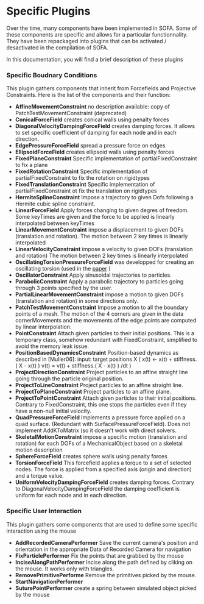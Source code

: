 Specific Plugins
=======================

Over the time, many components have been implemented in SOFA. 
Some of these components are specific and allows for a particular functionnality.
They have been repackaged into plugins that can be activated / desactivated in the compilation of SOFA.

In this documentation, you will find a brief description of these plugins

### Specific Boudnary Conditions
This plugin gathers components that inherit from Forcefields and Projective Constraints.
Here is the list of the components and their function:

- **AffineMovementConstraint** no description available: copy of PatchTestMovementConstraint (deprecated)
- **ConicalForceField** creates conical walls using penalty forces
- **DiagonalVelocityDampingForceField** creates damping forces. It allows to set specific coefficient of damping for each node and in each direction.
- **EdgePressureForceField** spread a pressure force on edges
- **EllipsoidForceField** creates ellipsoid walls using penalty forces
- **FixedPlaneConstraint** Specific implementation of partialFixedConstraint to fix a plane
- **FixedRotationConstraint** Specific implementation of partialFixedConstraint to fix the rotation on rigidtypes
- **FixedTranslationConstraint** Specific implementation of partialFixedConstraint  ot fix the translation on rigidtypes
- **HermiteSplineConstraint** Impose a trajectory to given Dofs following a Hermite cubic spline constraint.
- **LinearForceField** Apply forces changing to given degres of freedom. Some keyTimes are given and the force to be applied is linearly interpolated between keyTimes
- **LinearMovementConstraint** impose a displacement to given DOFs (translation and rotation). The motion between 2 key times is linearly interpolated
- **LinearVelocityConstraint** impose a velocity to given DOFs (translation and rotation)	The motion between 2 key times is linearly interpolated
- **OscillatingTorsionPressureForceField** was developped for creating an oscillating torsion (used in the [paper](http://www-sop.inria.fr/asclepios/Publications/Stephanie.Marchesseau/PBMB-Marchesseau-2010.pdf) )
- **OscillatorConstraint** Apply sinusoidal trajectories to particles.
- **ParabolicConstraint** Apply a parabolic trajectory to particles going through 3 points specified by the user.
- **PartialLinearMovementConstraint** impose a motion to given DOFs (translation and rotation) in some directions only.
- **PatchTestMovementConstraint** Impose a motion to all the boundary points of a mesh. The motion of the 4 corners are given in the data cornerMovements and the movements of the edge points are computed by linear interpolation.
- **PointConstraint** Attach given particles to their initial positions. This is a temporary class, somehow redundant with FixedConstraint, simplified to avoid the memory leak issue.
- **PositionBasedDynamicsConstraint** Position-based dynamics as described in [Muller06]: input: target positions X  ( x(t) <- x(t) + stiffness.( X - x(t) )    v(t) = v(t) + stiffness.( X - x(t) ) /dt )
- **ProjectDirectionConstraint** Project particles to an affine straight line going through the particle original position.
- **ProjectToLineConstraint** Project particles to an affine straight line.
- **ProjectToPlaneConstraint** Project particles to an affine plane.
- **ProjectToPointConstraint** Attach given particles to their initial positions. Contrary to FixedConstraint, this one stops the particles even if they have a non-null initial velocity.
- **QuadPressureForceField** Implements a pressure force applied on a quad surface. (Redundant with SurfacePressureForceField). Does not implement AddKToMatrix (so it doesn't work with direct solvers.
- **SkeletalMotionConstraint** impose a specific motion (translation and rotation) for each DOFs of a MechanicalObject based on a skeletal motion description
- **SphereForceField** creates sphere walls using penalty forces
- **TorsionForceField**   This forcefield applies a torque to a set of selected nodes. The force is applied from a specified axis (origin and direction) and a torque value.
- **UniformVelocityDampingForceField** creates damping forces. Contrary to DiagonalVelocityDampingForceField the damping coefficient is uniform for each node and in each direction.


### Specific User Interaction
This plugin gathers some components that are used to define some specific interaction using the mouse

- **AddRecordedCameraPerformer** Save the current camera's position and orientation in the appropriate Data of Recorded Camera for navigation
- **FixParticlePerformer** Fix the points that are grabbed by the mouse 
- **InciseAlongPathPerformer** Incise along the path defined by cliking on the mouse. It works only with triangles.
- **RemovePrimitivePerforme** Remove the primitives picked by the mouse.
- **StartNavigationPerformer** 
- **SuturePointPerformer** create a spring between simulated object picked by the mouse








